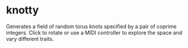 # knotty

Generates a field of random torus knots specified by a pair of coprime integers. Click to rotate or use a MIDI controller to explore the space and vary different traits.
